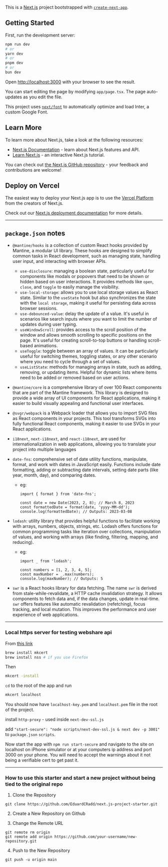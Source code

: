 This is a [Next.js](https://nextjs.org/) project bootstrapped with [`create-next-app`](https://github.com/vercel/next.js/tree/canary/packages/create-next-app).

## Getting Started

First, run the development server:

```bash
npm run dev
# or
yarn dev
# or
pnpm dev
# or
bun dev
```

Open [http://localhost:3000](http://localhost:3000) with your browser to see the result.

You can start editing the page by modifying `app/page.tsx`. The page auto-updates as you edit the file.

This project uses [`next/font`](https://nextjs.org/docs/basic-features/font-optimization) to automatically optimize and load Inter, a custom Google Font.

## Learn More

To learn more about Next.js, take a look at the following resources:

- [Next.js Documentation](https://nextjs.org/docs) - learn about Next.js features and API.
- [Learn Next.js](https://nextjs.org/learn) - an interactive Next.js tutorial.

You can check out [the Next.js GitHub repository](https://github.com/vercel/next.js/) - your feedback and contributions are welcome!

## Deploy on Vercel

The easiest way to deploy your Next.js app is to use the [Vercel Platform](https://vercel.com/new?utm_medium=default-template&filter=next.js&utm_source=create-next-app&utm_campaign=create-next-app-readme) from the creators of Next.js.

Check out our [Next.js deployment documentation](https://nextjs.org/docs/deployment) for more details.

---

## `package.json` notes

- `@mantine/hooks` is a collection of custom React hooks provided by Mantine, a modular UI library. These hooks are designed to simplify common tasks in React development, such as managing state, handling user input, and interacting with browser APIs.

  - `use-disclosure`: managing a boolean state, particularly useful for components like modals or popovers that need to be shown or hidden based on user interactions. It provides methods like `open`, `close`, and `toggle` to easily manage the visibility.
  - `use-local-storage`: allows you to use local storage values as React state. Similar to the `useState` hook but also synchronizes the state with the `local storage`, making it useful for persisting data across browser sessions.
  - `use-debounced-value`: delay the update of a value. It's useful in scenarios like search inputs where you want to limit the number of updates during user typing.
  - `useWindowScroll`: provides access to the scroll position of the window and allows smooth scrolling to specific positions on the page. It's useful for creating scroll-to-top buttons or handling scroll-based animations.
  - `useToggle`: toggle between an array of values. It can be particularly useful for switching themes, toggling states, or any other scenario where you need to cycle through a set of values.
  - `useListState`: methods for managing arrays in state, such as adding, removing, or updating items. Helpful for dynamic lists where items need to be added or removed based on user actions.

- `@mantine/core` is a comprehensive library of over 100 React components that are part of the Mantine framework. This library is designed to provide a wide array of UI components for React applications, making it easier to build visually appealing and functional user interfaces.

- `@svgr/webpack` is a Webpack loader that allows you to import SVG files as React components in your projects. This tool transforms SVGs into fully functional React components, making it easier to use SVGs in your React applications.

- `i18next`, `next-i18next`, and `react-i18next`, are used for internationalization in web applications, allowing you to translate your project into multiple languages

- `date-fns`: comprehensive set of date utility functions, manipulate, format, and work with dates in JavaScript easily. Functions include date formatting, adding or subtracting date intervals, setting date parts (like year, month, day), and comparing dates.

  - eg:

    ```
    import { format } from 'date-fns';

    const date = new Date(2023, 2, 8); // March 8, 2023
    const formattedDate = format(date, 'yyyy-MM-dd');
    console.log(formattedDate); // Outputs: 2023-03-08
    ```

- `lodash`: utility library that provides helpful functions to facilitate working with arrays, numbers, objects, strings, etc. Lodash offers functions for common programming tasks like iteration over collections, manipulation of values, and working with arrays (like finding, filtering, mapping, and reducing).

  - eg:

    ```
    import _ from 'lodash';

    const numbers = [1, 2, 3, 4, 5];
    const maxNumber = _.max(numbers);
    console.log(maxNumber); // Outputs: 5
    ```

- `swr` is a React hooks library for data fetching. The name `swr` is derived from stale-while-revalidate, a HTTP cache invalidation strategy. It allows components to fetch data and, if the data changes, update in real-time. `swr` offers features like automatic revalidation (refetching), focus tracking, and local mutation. This improves the performance and user experience of web applications.

---

### Local https server for testing webshare api

From [this link](https://web.dev/how-to-use-local-https/)

```sh
brew install mkcert
brew install nss # if you use Firefox
```

Then

```sh
mkcert -install
```

`cd` to the root of the app and run

```sh
mkcert localhost
```

You should now have `localhost-key.pem` and `localhost.pem` file in the root of the project.

install `http-proxy` - used inside `next-dev-ssl.js`

add `"start-secure": "node scripts/next-dev-ssl.js & next dev -p 3001"` to `package.json` `scripts`.

Now start the app with `npm run start-secure` and navigate to the site on localhost on iPhone simulator or at your computers ip address and port 3000 on your phone. You will need to accept the warnings about it not being a verifiable cert to get past it.

---

### How to use this starter and start a new project without being tied to the original repo

1. Clone the Repository

`git clone https://github.com/EduardCRadd/next.js-project-starter.git`

2. Create a New Repository on Github

3. Change the Remote URL

```
git remote rm origin
git remote add origin https://github.com/your-username/new-repository.git
```

4. Push to the New Repository

`git push -u origin main`
